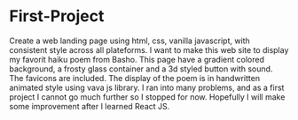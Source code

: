 # First-Project
Create a web landing page using html, css, vanilla javascript, with consistent style across all plateforms.
I want to make this web site to display my favorit haiku poem from Basho.
This page have a gradient colored background, a frosty glass container and a 3d styled button with sound.
The favicons are included.
The display of the poem is in handwritten animated style using vava js library.
I ran into many problems, and as a first project I cannot go much further so I stopped for now.
Hopefully I will make some improvement after I learned React JS.